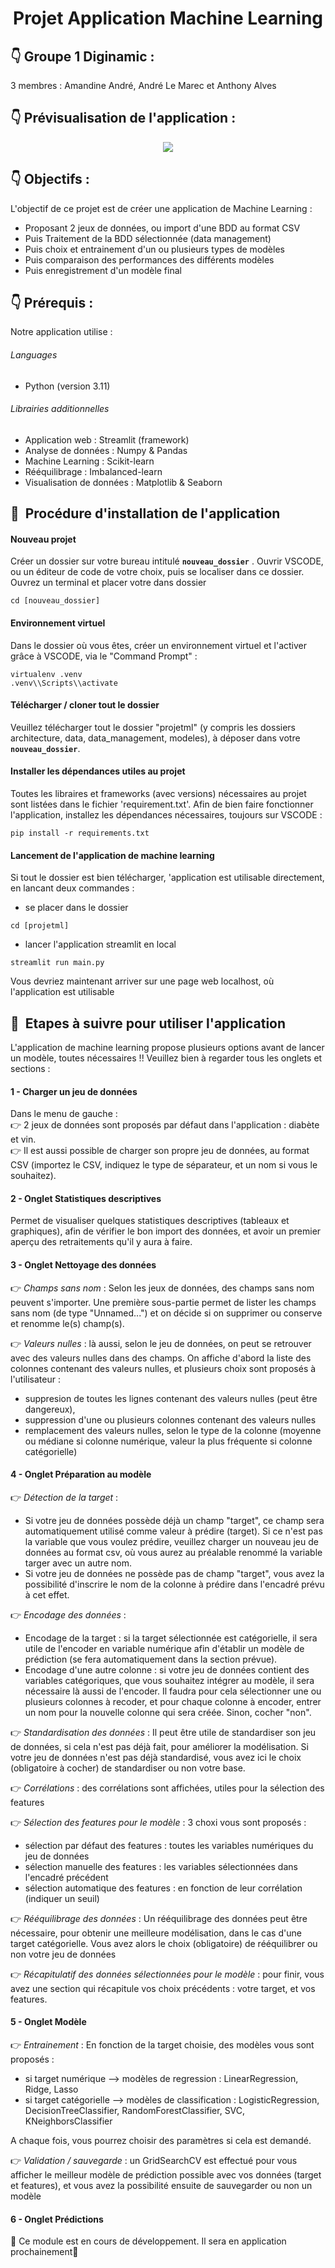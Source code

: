 <h1 align="center">Projet Application Machine Learning</h1>

## :point_down: Groupe 1 Diginamic :
3 membres : Amandine André, André Le Marec et Anthony Alves

## :point_down: Prévisualisation de l'application :
<div align= "center">
  <img src="data/application.jpg"/>
</div>

## :point_down: Objectifs :

L'objectif de ce projet est de créer une application de Machine Learning : 
- Proposant 2 jeux de données, ou import d'une BDD au format CSV​
- Puis Traitement de la BDD sélectionnée (data management)​
- Puis choix et entrainement d'un ou plusieurs types de modèles​
- Puis comparaison des performances des différents modèles​
- Puis enregistrement d'un modèle final

## :point_down: Prérequis :
Notre application utilise :
###### Languages
- Python (version 3.11)
###### Librairies additionnelles
- Application web : Streamlit (framework)​
- Analyse de données : Numpy & Pandas​
- Machine Learning : Scikit-learn​
- Rééquilibrage : Imbalanced-learn​
- Visualisation de données : Matplotlib & Seaborn

## 🚀&nbsp; Procédure d'installation de l'application

#### Nouveau projet

Créer un dossier sur votre bureau intitulé **`nouveau_dossier`** .
Ouvrir VSCODE, ou un éditeur de code de votre choix, puis se localiser dans ce dossier.
Ouvrez un terminal et placer votre dans dossier
```
cd [nouveau_dossier]
```

#### Environnement virtuel
Dans le dossier où vous êtes, créer un environnement virtuel et l'activer grâce à VSCODE, via le "Command Prompt" :
```
virtualenv .venv
.venv\\Scripts\\activate
```

#### Télécharger / cloner tout le dossier 
Veuillez télécharger tout le dossier "projetml" (y compris les dossiers architecture, data, data_management, modeles), à déposer dans votre **`nouveau_dossier`**.

#### Installer les dépendances utiles au projet

Toutes les libraires et frameworks (avec versions) nécessaires au projet sont listées dans le fichier 'requirement.txt'.
Afin de bien faire fonctionner l'application, installez les dépendances nécessaires, toujours sur VSCODE :
```
pip install -r requirements.txt
```

#### Lancement de l'application de machine learning 
Si tout le dossier est bien télécharger, 'application est utilisable directement, en lancant deux commandes :
- se placer dans le dossier
```
cd [projetml]
```
- lancer l'application streamlit en local
```
streamlit run main.py
```
Vous devriez maintenant arriver sur une page web localhost, où l'application est utilisable

## 🚀&nbsp; Etapes à suivre pour utiliser l'application
L'application de machine learning propose plusieurs options avant de lancer un modèle, toutes nécessaires !! Veuillez bien à regarder tous les onglets et sections :

#### 1 - Charger un jeu de données 
Dans le menu de gauche : <br>
👉 2 jeux de données sont proposés par défaut dans l'application : diabète et vin.<br>
👉 Il est aussi possible de charger son propre jeu de données, au format CSV (importez le CSV, indiquez le type de séparateur, et un nom si vous le souhaitez).

#### 2 - Onglet Statistiques descriptives 
Permet de visualiser quelques statistiques descriptives (tableaux et graphiques), afin de vérifier le bon import des données, et avoir un premier aperçu des retraitements qu'il y aura à faire.

#### 3 - Onglet Nettoyage des données 
👉 *Champs sans nom* : Selon les jeux de données, des champs sans nom peuvent s'importer. Une première sous-partie permet de lister les champs sans nom (de type "Unnamed...") et on décide si on supprimer ou conserve et renomme le(s) champ(s).<br>

👉 *Valeurs nulles* : là aussi, selon le jeu de données, on peut se retrouver avec des valeurs nulles dans des champs. On affiche d'abord la liste des colonnes contenant des valeurs nulles, et plusieurs choix sont proposés à l'utilisateur : 
- suppresion de toutes les lignes contenant des valeurs nulles (peut être dangereux),
- suppression d'une ou plusieurs colonnes contenant des valeurs nulles
- remplacement des valeurs nulles, selon le type de la colonne (moyenne ou médiane si colonne numérique, valeur la plus fréquente si colonne catégorielle)

#### 4 - Onglet Préparation au modèle
👉 *Détection de la target* : <br>
- Si votre jeu de données possède déjà un champ "target", ce champ sera automatiquement utilisé comme valeur à prédire (target). Si ce n'est pas la variable que vous voulez prédire, veuillez charger un nouveau jeu de données au format csv, où vous aurez au préalable renommé la variable targer avec un autre nom.<br>
- Si votre jeu de données ne possède pas de champ "target", vous avez la possibilité d'inscrire le nom de la colonne à prédire dans l'encadré prévu à cet effet.<br>

👉 *Encodage des données* :<br>
- Encodage de la target : si la target sélectionnée est catégorielle, il sera utile de l'encoder en variable numérique afin d'établir un modèle de prédiction (se fera automatiquement dans la section prévue).<br>
- Encodage d'une autre colonne : si votre jeu de données contient des variables catégoriques, que vous souhaitez intégrer au modèle, il sera nécessaire là aussi de l'encoder. Il faudra pour cela sélectionner une ou plusieurs colonnes à recoder, et pour chaque colonne à encoder, entrer un nom pour la nouvelle colonne qui sera créée. Sinon, cocher "non".<br>

👉 *Standardisation des données* : Il peut être utile de standardiser son jeu de données, si cela n'est pas déjà fait, pour améliorer la modélisation. Si votre jeu de données n'est pas déjà standardisé, vous avez ici le choix (obligatoire à cocher) de standardiser ou non votre base. <br>

👉 *Corrélations* : des corrélations sont affichées, utiles pour la sélection des features<br>

👉 *Sélection des features pour le modèle* : 3 choxi vous sont proposés :<br>
- sélection par défaut des features : toutes les variables numériques du jeu de données<br>
- sélection manuelle des features : les variables sélectionnées dans l'encadré précédent<br>
- sélection automatique des features : en fonction de leur corrélation (indiquer un seuil)<br>

👉 *Rééquilibrage des données* : Un rééquilibrage des données peut être nécessaire, pour obtenir une meilleure modélisation, dans le cas d'une target catégorielle. Vous avez alors le choix (obligatoire) de rééquilibrer ou non votre jeu de données <br>

👉 *Récapitulatif des données sélectionnées pour le modèle* : pour finir, vous avez une section qui récapitule vos choix précédents : votre target, et vos features.<br>

#### 5 - Onglet Modèle
👉 *Entrainement* : En fonction de la target choisie, des modèles vous sont proposés :<br>
- si target numérique --> modèles de regression : LinearRegression, Ridge, Lasso<br>
- si target catégorielle --> modèles de classification : LogisticRegression, DecisionTreeClassifier, RandomForestClassifier, SVC, KNeighborsClassifier<br>

A chaque fois, vous pourrez choisir des paramètres si cela est demandé. <br>

👉 *Validation / sauvegarde* : un GridSearchCV est effectué pour vous afficher le meilleur modèle de prédiction possible avec vos données (target et features), et vous avez la possibilité ensuite de sauvegarder ou non un modèle <br>

#### 6 - Onglet Prédictions
🚧 Ce module est en cours de développement. Il sera en application prochainement🚧
